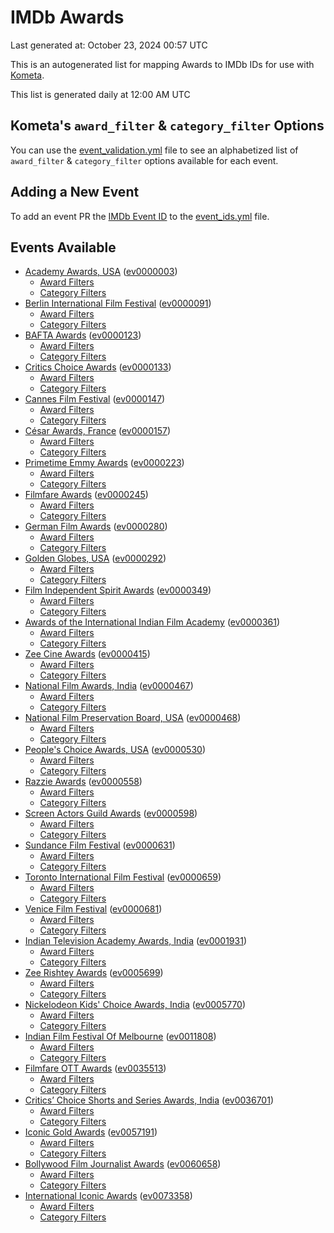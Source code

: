 # IMDb Awards

Last generated at: October 23, 2024 00:57 UTC

This is an autogenerated list for mapping Awards to IMDb IDs for use with [Kometa](https://github.com/Kometa-Team/Kometa).

This list is generated daily at 12:00 AM UTC 

## Kometa's `award_filter` & `category_filter` Options

You can use the [event_validation.yml](https://github.com/Kometa-Team/IMDb-Awards/blob/master/event_validation.yml) file to see an alphabetized list of `award_filter` & `category_filter` options available for each event.

## Adding a New Event

To add an event PR the [IMDb Event ID](https://www.imdb.com/event/all/) to the [event_ids.yml](https://github.com/Kometa-Team/IMDb-Awards/blob/master/event_ids.yml) file.

## Events Available

* [Academy Awards, USA](https://www.imdb.com/event/ev0000003) ([ev0000003](https://github.com/Kometa-Team/IMDb-Awards/blob/master/event_validation.yml#L1))
  * [Award Filters](https://github.com/Kometa-Team/IMDb-Awards/blob/master/event_validation.yml#L6)
  * [Category Filters](https://github.com/Kometa-Team/IMDb-Awards/blob/master/event_validation.yml#L14)
* [Berlin International Film Festival](https://www.imdb.com/event/ev0000091) ([ev0000091](https://github.com/Kometa-Team/IMDb-Awards/blob/master/event_validation.yml#L148))
  * [Award Filters](https://github.com/Kometa-Team/IMDb-Awards/blob/master/event_validation.yml#L152)
  * [Category Filters](https://github.com/Kometa-Team/IMDb-Awards/blob/master/event_validation.yml#L347)
* [BAFTA Awards](https://www.imdb.com/event/ev0000123) ([ev0000123](https://github.com/Kometa-Team/IMDb-Awards/blob/master/event_validation.yml#L624))
  * [Award Filters](https://github.com/Kometa-Team/IMDb-Awards/blob/master/event_validation.yml#L629)
  * [Category Filters](https://github.com/Kometa-Team/IMDb-Awards/blob/master/event_validation.yml#L662)
* [Critics Choice Awards](https://www.imdb.com/event/ev0000133) ([ev0000133](https://github.com/Kometa-Team/IMDb-Awards/blob/master/event_validation.yml#L1152))
  * [Award Filters](https://github.com/Kometa-Team/IMDb-Awards/blob/master/event_validation.yml#L1155)
  * [Category Filters](https://github.com/Kometa-Team/IMDb-Awards/blob/master/event_validation.yml#L1160)
* [Cannes Film Festival](https://www.imdb.com/event/ev0000147) ([ev0000147](https://github.com/Kometa-Team/IMDb-Awards/blob/master/event_validation.yml#L1261))
  * [Award Filters](https://github.com/Kometa-Team/IMDb-Awards/blob/master/event_validation.yml#L1266)
  * [Category Filters](https://github.com/Kometa-Team/IMDb-Awards/blob/master/event_validation.yml#L1433)
* [César Awards, France](https://www.imdb.com/event/ev0000157) ([ev0000157](https://github.com/Kometa-Team/IMDb-Awards/blob/master/event_validation.yml#L1663))
  * [Award Filters](https://github.com/Kometa-Team/IMDb-Awards/blob/master/event_validation.yml#L1666)
  * [Category Filters](https://github.com/Kometa-Team/IMDb-Awards/blob/master/event_validation.yml#L1671)
* [Primetime Emmy Awards](https://www.imdb.com/event/ev0000223) ([ev0000223](https://github.com/Kometa-Team/IMDb-Awards/blob/master/event_validation.yml#L1728))
  * [Award Filters](https://github.com/Kometa-Team/IMDb-Awards/blob/master/event_validation.yml#L1733)
  * [Category Filters](https://github.com/Kometa-Team/IMDb-Awards/blob/master/event_validation.yml#L1740)
* [Filmfare Awards](https://www.imdb.com/event/ev0000245) ([ev0000245](https://github.com/Kometa-Team/IMDb-Awards/blob/master/event_validation.yml#L2952))
  * [Award Filters](https://github.com/Kometa-Team/IMDb-Awards/blob/master/event_validation.yml#L2956)
  * [Category Filters](https://github.com/Kometa-Team/IMDb-Awards/blob/master/event_validation.yml#L2965)
* [German Film Awards](https://www.imdb.com/event/ev0000280) ([ev0000280](https://github.com/Kometa-Team/IMDb-Awards/blob/master/event_validation.yml#L3067))
  * [Award Filters](https://github.com/Kometa-Team/IMDb-Awards/blob/master/event_validation.yml#L3071)
  * [Category Filters](https://github.com/Kometa-Team/IMDb-Awards/blob/master/event_validation.yml#L3094)
* [Golden Globes, USA](https://www.imdb.com/event/ev0000292) ([ev0000292](https://github.com/Kometa-Team/IMDb-Awards/blob/master/event_validation.yml#L3167))
  * [Award Filters](https://github.com/Kometa-Team/IMDb-Awards/blob/master/event_validation.yml#L3172)
  * [Category Filters](https://github.com/Kometa-Team/IMDb-Awards/blob/master/event_validation.yml#L3180)
* [Film Independent Spirit Awards](https://www.imdb.com/event/ev0000349) ([ev0000349](https://github.com/Kometa-Team/IMDb-Awards/blob/master/event_validation.yml#L3346))
  * [Award Filters](https://github.com/Kometa-Team/IMDb-Awards/blob/master/event_validation.yml#L3349)
  * [Category Filters](https://github.com/Kometa-Team/IMDb-Awards/blob/master/event_validation.yml#L3358)
* [Awards of the International Indian Film Academy](https://www.imdb.com/event/ev0000361) ([ev0000361](https://github.com/Kometa-Team/IMDb-Awards/blob/master/event_validation.yml#L3398))
  * [Award Filters](https://github.com/Kometa-Team/IMDb-Awards/blob/master/event_validation.yml#L3400)
  * [Category Filters](https://github.com/Kometa-Team/IMDb-Awards/blob/master/event_validation.yml#L3409)
* [Zee Cine Awards](https://www.imdb.com/event/ev0000415) ([ev0000415](https://github.com/Kometa-Team/IMDb-Awards/blob/master/event_validation.yml#L3490))
  * [Award Filters](https://github.com/Kometa-Team/IMDb-Awards/blob/master/event_validation.yml#L3492)
  * [Category Filters](https://github.com/Kometa-Team/IMDb-Awards/blob/master/event_validation.yml#L3502)
* [National Film Awards, India](https://www.imdb.com/event/ev0000467) ([ev0000467](https://github.com/Kometa-Team/IMDb-Awards/blob/master/event_validation.yml#L3607))
  * [Award Filters](https://github.com/Kometa-Team/IMDb-Awards/blob/master/event_validation.yml#L3611)
  * [Category Filters](https://github.com/Kometa-Team/IMDb-Awards/blob/master/event_validation.yml#L3625)
* [National Film Preservation Board, USA](https://www.imdb.com/event/ev0000468) ([ev0000468](https://github.com/Kometa-Team/IMDb-Awards/blob/master/event_validation.yml#L3825))
  * [Award Filters](https://github.com/Kometa-Team/IMDb-Awards/blob/master/event_validation.yml#L3828)
  * [Category Filters](https://github.com/Kometa-Team/IMDb-Awards/blob/master/event_validation.yml#L3830)
* [People's Choice Awards, USA](https://www.imdb.com/event/ev0000530) ([ev0000530](https://github.com/Kometa-Team/IMDb-Awards/blob/master/event_validation.yml#L3833))
  * [Award Filters](https://github.com/Kometa-Team/IMDb-Awards/blob/master/event_validation.yml#L3836)
  * [Category Filters](https://github.com/Kometa-Team/IMDb-Awards/blob/master/event_validation.yml#L3839)
* [Razzie Awards](https://www.imdb.com/event/ev0000558) ([ev0000558](https://github.com/Kometa-Team/IMDb-Awards/blob/master/event_validation.yml#L4082))
  * [Award Filters](https://github.com/Kometa-Team/IMDb-Awards/blob/master/event_validation.yml#L4085)
  * [Category Filters](https://github.com/Kometa-Team/IMDb-Awards/blob/master/event_validation.yml#L4090)
* [Screen Actors Guild Awards](https://www.imdb.com/event/ev0000598) ([ev0000598](https://github.com/Kometa-Team/IMDb-Awards/blob/master/event_validation.yml#L4130))
  * [Award Filters](https://github.com/Kometa-Team/IMDb-Awards/blob/master/event_validation.yml#L4133)
  * [Category Filters](https://github.com/Kometa-Team/IMDb-Awards/blob/master/event_validation.yml#L4135)
* [Sundance Film Festival](https://www.imdb.com/event/ev0000631) ([ev0000631](https://github.com/Kometa-Team/IMDb-Awards/blob/master/event_validation.yml#L4161))
  * [Award Filters](https://github.com/Kometa-Team/IMDb-Awards/blob/master/event_validation.yml#L4164)
  * [Category Filters](https://github.com/Kometa-Team/IMDb-Awards/blob/master/event_validation.yml#L4214)
* [Toronto International Film Festival](https://www.imdb.com/event/ev0000659) ([ev0000659](https://github.com/Kometa-Team/IMDb-Awards/blob/master/event_validation.yml#L4326))
  * [Award Filters](https://github.com/Kometa-Team/IMDb-Awards/blob/master/event_validation.yml#L4329)
  * [Category Filters](https://github.com/Kometa-Team/IMDb-Awards/blob/master/event_validation.yml#L4385)
* [Venice Film Festival](https://www.imdb.com/event/ev0000681) ([ev0000681](https://github.com/Kometa-Team/IMDb-Awards/blob/master/event_validation.yml#L4462))
  * [Award Filters](https://github.com/Kometa-Team/IMDb-Awards/blob/master/event_validation.yml#L4467)
  * [Category Filters](https://github.com/Kometa-Team/IMDb-Awards/blob/master/event_validation.yml#L4809)
* [Indian Television Academy Awards, India](https://www.imdb.com/event/ev0001931) ([ev0001931](https://github.com/Kometa-Team/IMDb-Awards/blob/master/event_validation.yml#L5262))
  * [Award Filters](https://github.com/Kometa-Team/IMDb-Awards/blob/master/event_validation.yml#L5264)
  * [Category Filters](https://github.com/Kometa-Team/IMDb-Awards/blob/master/event_validation.yml#L5273)
* [Zee Rishtey Awards](https://www.imdb.com/event/ev0005699) ([ev0005699](https://github.com/Kometa-Team/IMDb-Awards/blob/master/event_validation.yml#L5447))
  * [Award Filters](https://github.com/Kometa-Team/IMDb-Awards/blob/master/event_validation.yml#L5449)
  * [Category Filters](https://github.com/Kometa-Team/IMDb-Awards/blob/master/event_validation.yml#L5451)
* [Nickelodeon Kids' Choice Awards, India](https://www.imdb.com/event/ev0005770) ([ev0005770](https://github.com/Kometa-Team/IMDb-Awards/blob/master/event_validation.yml#L5526))
  * [Award Filters](https://github.com/Kometa-Team/IMDb-Awards/blob/master/event_validation.yml#L5528)
  * [Category Filters](https://github.com/Kometa-Team/IMDb-Awards/blob/master/event_validation.yml#L5531)
* [Indian Film Festival Of Melbourne](https://www.imdb.com/event/ev0011808) ([ev0011808](https://github.com/Kometa-Team/IMDb-Awards/blob/master/event_validation.yml#L5566))
  * [Award Filters](https://github.com/Kometa-Team/IMDb-Awards/blob/master/event_validation.yml#L5568)
  * [Category Filters](https://github.com/Kometa-Team/IMDb-Awards/blob/master/event_validation.yml#L5580)
* [Filmfare OTT Awards](https://www.imdb.com/event/ev0035513) ([ev0035513](https://github.com/Kometa-Team/IMDb-Awards/blob/master/event_validation.yml#L5602))
  * [Award Filters](https://github.com/Kometa-Team/IMDb-Awards/blob/master/event_validation.yml#L5604)
  * [Category Filters](https://github.com/Kometa-Team/IMDb-Awards/blob/master/event_validation.yml#L5610)
* [Critics’ Choice Shorts and Series Awards, India](https://www.imdb.com/event/ev0036701) ([ev0036701](https://github.com/Kometa-Team/IMDb-Awards/blob/master/event_validation.yml#L5673))
  * [Award Filters](https://github.com/Kometa-Team/IMDb-Awards/blob/master/event_validation.yml#L5675)
  * [Category Filters](https://github.com/Kometa-Team/IMDb-Awards/blob/master/event_validation.yml#L5678)
* [Iconic Gold Awards](https://www.imdb.com/event/ev0057191) ([ev0057191](https://github.com/Kometa-Team/IMDb-Awards/blob/master/event_validation.yml#L5696))
  * [Award Filters](https://github.com/Kometa-Team/IMDb-Awards/blob/master/event_validation.yml#L5698)
  * [Category Filters](https://github.com/Kometa-Team/IMDb-Awards/blob/master/event_validation.yml#L5700)
* [Bollywood Film Journalist Awards](https://www.imdb.com/event/ev0060658) ([ev0060658](https://github.com/Kometa-Team/IMDb-Awards/blob/master/event_validation.yml#L5759))
  * [Award Filters](https://github.com/Kometa-Team/IMDb-Awards/blob/master/event_validation.yml#L5761)
  * [Category Filters](https://github.com/Kometa-Team/IMDb-Awards/blob/master/event_validation.yml#L5766)
* [International Iconic Awards](https://www.imdb.com/event/ev0073358) ([ev0073358](https://github.com/Kometa-Team/IMDb-Awards/blob/master/event_validation.yml#L5778))
  * [Award Filters](https://github.com/Kometa-Team/IMDb-Awards/blob/master/event_validation.yml#L5780)
  * [Category Filters](https://github.com/Kometa-Team/IMDb-Awards/blob/master/event_validation.yml#L5783)
